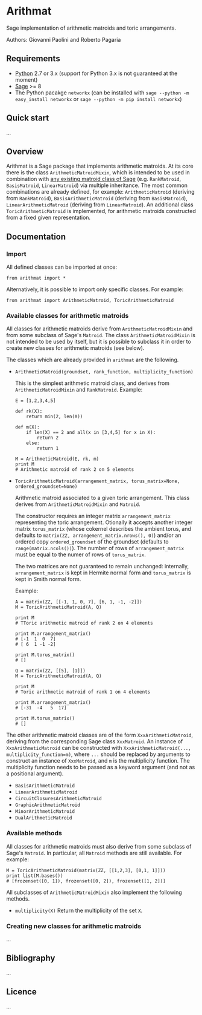 # Arithmat
Sage implementation of arithmetic matroids and toric arrangements.

Authors: Giovanni Paolini and Roberto Pagaria

## Requirements

* [Python](https://www.python.org/) 2.7 or 3.x (support for Python 3.x is not guaranteed at the moment)
* [Sage](http://www.sagemath.org/) >= 8
* The Python pacakge `networkx` (can be installed with `sage --python -m easy_install networkx` or `sage --python -m pip install networkx`)

## Quick start
...

## Overview

Arithmat is a Sage package that implements arithmetic matroids.
At its core there is the class `ArithmeticMatroidMixin`, which is intended to be used in combination with [any existing matroid class of Sage](http://doc.sagemath.org/html/en/reference/matroids/index.html) (e.g. `RankMatroid`, `BasisMatroid`, `LinearMatroid`) via multiple inheritance.
The most common combinations are already defined, for example: `ArithmeticMatroid` (deriving from `RankMatroid`), `BasisArithmeticMatroid` (deriving from `BasisMatroid`), `LinearArithmeticMatroid` (deriving from `LinearMatroid`).
An additional class `ToricArithmeticMatroid` is implemented, for arithmetic matroids constructed from a fixed given representation.

## Documentation

### Import

All defined classes can be imported at once:
```sage
from arithmat import *
```
Alternatively, it is possible to import only specific classes. For example:
```sage
from arithmat import ArithmeticMatroid, ToricArithmeticMatroid
```


### Available classes for arithmetic matroids

All classes for arithmetic matroids derive from `ArithmeticMatroidMixin` and from some subclass of Sage's `Matroid`.
The class `ArithmeticMatroidMixin` is not intended to be used by itself, but it is possible to subclass it in order to create new classes for arithmetic matroids (see below).

The classes which are already provided in `arithmat` are the following.

* `ArithmeticMatroid(groundset, rank_function, multiplicity_function)`
  
  This is the simplest arithmetic matroid class, and derives from `ArithmeticMatroidMixin` and `RankMatroid`.
  Example:
  ```sage
  E = [1,2,3,4,5]
  
  def rk(X):
      return min(2, len(X))
  
  def m(X):
      if len(X) == 2 and all(x in [3,4,5] for x in X):
          return 2
      else:
          return 1
  
  M = ArithmeticMatroid(E, rk, m)
  print M
  # Arithmetic matroid of rank 2 on 5 elements
  ```
* `ToricArithmeticMatroid(arrangement_matrix, torus_matrix=None, ordered_groundset=None)`

  Arithmetic matroid associated to a given toric arrangement. This class derives from `ArithmeticMatroidMixin` and `Matroid`.
  
  The constructor requires an integer matrix `arrangement_matrix` representing the toric arrangement. Otionally it accepts another integer matrix `torus_matrix` (whose cokernel describes the ambient torus, and defaults to `matrix(ZZ, arrangement_matrix.nrows(), 0)`) and/or an ordered copy `ordered_groundset` of the groundset (defaults to `range(matrix.ncols())`). The number of rows of `arrangement_matrix` must be equal to the numer of rows of `torus_matrix`.
  
  The two matrices are not guaranteed to remain unchanged: internally, `arrangement_matrix` is kept in Hermite normal form and `torus_matrix` is kept in Smith normal form.
  
  Example:
  ```sage
  A = matrix(ZZ, [[-1, 1, 0, 7], [6, 1, -1, -2]])
  M = ToricArithmeticMatroid(A, Q)
  
  print M
  # TToric arithmetic matroid of rank 2 on 4 elements
  
  print M.arrangement_matrix()
  # [-1  1  0  7]
  # [ 6  1 -1 -2]
  
  print M.torus_matrix()
  # []
  
  Q = matrix(ZZ, [[5], [1]])
  M = ToricArithmeticMatroid(A, Q)
  
  print M
  # Toric arithmetic matroid of rank 1 on 4 elements
  
  print M.arrangement_matrix()
  # [-31  -4   5  17]
  
  print M.torus_matrix()
  # []
  ```

The other arithmetic matroid classes are of the form `XxxArithmeticMatroid`, deriving from the corresponding Sage class `XxxMatroid`.
An instance of `XxxArithmeticMatroid` can be constructed with `XxxArithmeticMatroid(..., multiplicity_function=m)`, where `...` should be replaced by arguments to construct an instance of `XxxMatroid`, and `m` is the multiplicity function.
The multiplicity function needs to be passed as a keyword argument (and not as a positional argument).

* `BasisArithmeticMatroid`
* `LinearArithmeticMatroid`
* `CircuitClosuresArithmeticMatroid`
* `GraphicArithmeticMatroid`
* `MinorArithmeticMatroid`
* `DualArithmeticMatroid`



### Available methods

All classes for arithmetic matroids must also derive from some subclass of Sage's `Matroid`.
In particular, all `Matroid` methods are still available. For example:
```sage
M = ToricArithmeticMatroid(matrix(ZZ, [[1,2,3], [0,1, 1]]))
print list(M.bases())
# [frozenset([0, 1]), frozenset([0, 2]), frozenset([1, 2])]
```

All subclasses of `ArithmeticMatroidMixin` also implement the following methods.

* `multiplicity(X)`
  Return the multiplicity of the set `X`.


### Creating new classes for arithmetic matroids
...


## Bibliography

...

## Licence

...
